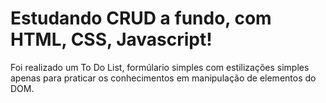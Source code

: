 # Estudando CRUD a fundo, com HTML, CSS, Javascript!
Foi realizado um To Do List, formúlario simples com estilizações simples apenas para 
praticar os conhecimentos em manipulação de elementos do DOM.
